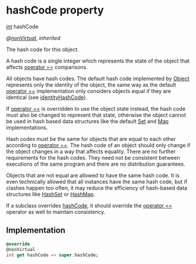 


# hashCode property








[int](https://api.flutter.dev/flutter/dart-core/int-class.html) hashCode
  
_@[nonVirtual](https://pub.dev/documentation/meta/1.3.0/meta/nonVirtual-constant.html), inherited_



<p>The hash code for this object.</p>
<p>A hash code is a single integer which represents the state of the object
that affects <a href="../../components_modes_toolbar/ModesToolbar/operator_equals.md">operator ==</a> comparisons.</p>
<p>All objects have hash codes.
The default hash code implemented by <a href="https://api.flutter.dev/flutter/dart-core/Object-class.html">Object</a>
represents only the identity of the object,
the same way as the default <a href="../../components_modes_toolbar/ModesToolbar/operator_equals.md">operator ==</a> implementation only considers objects
equal if they are identical (see <a href="https://api.flutter.dev/flutter/dart-core/identityHashCode.html">identityHashCode</a>).</p>
<p>If <a href="../../components_modes_toolbar/ModesToolbar/operator_equals.md">operator ==</a> is overridden to use the object state instead,
the hash code must also be changed to represent that state,
otherwise the object cannot be used in hash based data structures
like the default <a href="https://api.flutter.dev/flutter/dart-core/Set-class.html">Set</a> and <a href="https://api.flutter.dev/flutter/dart-core/Map-class.html">Map</a> implementations.</p>
<p>Hash codes must be the same for objects that are equal to each other
according to <a href="../../components_modes_toolbar/ModesToolbar/operator_equals.md">operator ==</a>.
The hash code of an object should only change if the object changes
in a way that affects equality.
There are no further requirements for the hash codes.
They need not be consistent between executions of the same program
and there are no distribution guarantees.</p>
<p>Objects that are not equal are allowed to have the same hash code.
It is even technically allowed that all instances have the same hash code,
but if clashes happen too often,
it may reduce the efficiency of hash-based data structures
like <a href="https://api.flutter.dev/flutter/dart-collection/HashSet-class.html">HashSet</a> or <a href="https://api.flutter.dev/flutter/dart-collection/HashMap-class.html">HashMap</a>.</p>
<p>If a subclass overrides <a href="../../components_modes_toolbar/ModesToolbar/hashCode.md">hashCode</a>, it should override the
<a href="../../components_modes_toolbar/ModesToolbar/operator_equals.md">operator ==</a> operator as well to maintain consistency.</p>



## Implementation

```dart
@override
@nonVirtual
int get hashCode => super.hashCode;
```








